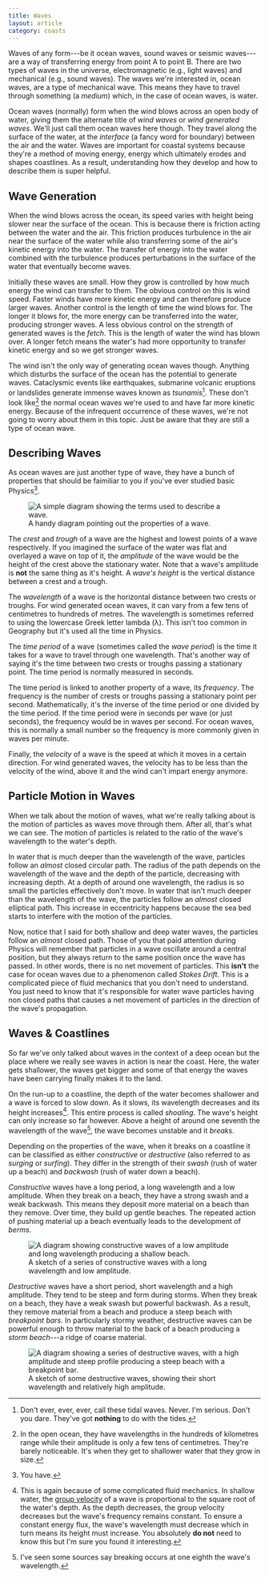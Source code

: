 ```yaml
---
title: Waves
layout: article
category: coasts
---
```


Waves of any form---be it ocean waves, sound waves or seismic
waves---are a way of transferring energy from point A to point
B. There are two types of waves in the universe, electromagnetic
(e.g., light waves) and mechanical (e.g., sound waves). The waves
we're interested in, ocean waves, are a type of mechanical wave. This
means they have to travel through something (a _medium_) which, in the
case of ocean waves, is water.

Ocean waves (normally) form when the wind blows across an open body of
water, giving them the alternate title of _wind waves_ or _wind
generated waves_. We'll just call them ocean waves here though. They
travel along the surface of the water, at the _interface_ (a fancy
word for boundary) between the air and the water. Waves are important
for coastal systems because they're a method of moving energy, energy
which ultimately erodes and shapes coastlines. As a result,
understanding how they develop and how to describe them is super
helpful.

## Wave Generation

When the wind blows across the ocean, its speed varies with height
being slower near the surface of the ocean. This is because there is
friction acting between the water and the air. This friction produces
turbulence in the air near the surface of the water while also
transferring some of the air's kinetic energy into the water. The
transfer of energy into the water combined with the turbulence
produces perturbations in the surface of the water that eventually
become waves.

Initially these waves are small. How they grow is controlled by how
much energy the wind can transfer to them. The obvious control on this
is wind speed. Faster winds have more kinetic energy and can therefore
produce larger waves. Another control is the length of time the wind
blows for. The longer it blows for, the more energy can be transferred
into the water, producing stronger waves. A less obvious control on
the strength of generated waves is the _fetch_. This is the length of
water the wind has blown over. A longer fetch means the water's had
more opportunity to transfer kinetic energy and so we get stronger
waves.

The wind isn't the only way of generating ocean waves though. Anything
which disturbs the surface of the ocean has the potential to generate
waves. Cataclysmic events like earthquakes, submarine volcanic
eruptions or landslides generate immense waves known as
_tsunamis_[^1]. These don't look like[^2] the normal ocean waves we're
used to and have far more kinetic energy. Because of the infrequent
occurrence of these waves, we're not going to worry about them in this
topic. Just be aware that they are still a type of ocean wave.

## Describing Waves

As ocean waves are just another type of wave, they have a bunch of
properties that should be faimiliar to you if you've ever studied
basic Physics[^3].

<figure class="float-right-fig">
    <img src="{{ site.baseurl }}/images/coasts/02-waves/wave-diagram.svg" alt="A simple diagram showing the terms used to describe a wave.">
<figcaption>
    A handy diagram pointing out the properties of a wave.
</figcaption>
</figure>

The _crest_ and _trough_ of a wave are the highest and lowest points
of a wave respectively. If you imagined the surface of the water was
flat and overlayed a wave on top of it, the _amplitude_ of the wave
would be the height of the crest above the stationary water. Note that
a wave's amplitude is **not** the same thing as it's height. A _wave's
height_ is the vertical distance between a crest and a trough.

The _wavelength_ of a wave is the horizontal distance between two
crests or troughs. For wind generated ocean waves, it can vary from a
few tens of centimetres to hundreds of metres. The wavelength is
sometimes referred to using the lowercase Greek letter lambda
(&lambda;). This isn't too common in Geography but it's used all the
time in Physics.

The _time period_ of a wave (sometimes called the _wave period_) is
the time it takes for a wave to travel through one wavelength. That's
another way of saying it's the time between two crests or troughs
passing a stationary point. The time period is normally measured in
seconds.

The time period is linked to another property of a wave, its
_frequency_. The frequency is the number of crests or troughs passing
a stationary point per second. Mathematically, it's the inverse of the
time period or one divided by the time period. If the time period were
in seconds per wave (or just seconds), the frequency would be in waves
per second. For ocean waves, this is normally a small number so the
frequency is more commonly given in waves per minute.

Finally, the _velocity_ of a wave is the speed at which it moves in a
certain direction. For wind generated waves, the velocity has to be
less than the velocity of the wind, above it and the wind can't impart
energy anymore.

## Particle Motion in Waves

When we talk about the motion of waves, what we're really talking
about is the motion of particles as waves move through them. After
all, that's what we can see. The motion of particles is related to the
ratio of the wave's wavelength to the water's depth.

In water that is much deeper than the wavelength of the wave,
particles follow an _almost_ closed circular path. The radius of the
path depends on the wavelength of the wave and the depth of the
particle, decreasing with increasing depth. At a depth of around one
wavelength, the radius is so small the particles effectively don't
move. In water that isn't much deeper than the wavelength of the wave,
the particles follow an _almost_ closed elliptical path. This increase
in eccentricity happens because the sea bed starts to interfere with
the motion of the particles.

Now, notice that I said for both shallow and deep water waves, the
particles follow an _almost_ closed path. Those of you that paid
attention during Physics will remember that particles in a wave
oscillate around a central position, but they always return to the
same position once the wave has passed. In other words, there is no
net movement of particles. This **isn't** the case for ocean waves due
to a phenomenon called _Stokes Drift_. This is a complicated piece of
fluid mechanics that you don't need to understand. You just need to
know that it's responsible for water wave particles having non closed
paths that causes a net movement of particles in the direction of the
wave's propagation.

## Waves & Coastlines

So far we've only talked about waves in the context of a deep ocean
but the place where we really see waves in action is near the
coast. Here, the water gets shallower, the waves get bigger and some
of that energy the waves have been carrying finally makes it to the
land.

On the run-up to a coastline, the depth of the water becomes shallower
and a wave is forced to slow down. As it slows, its wavelength
decreases and its height increases[^wave-shoaling]. This entire
process is called _shoaling_. The wave's height can only increase so
far however. Above a height of around one seventh the wavelength of
the wave[^wave-breaking-factor], the wave becomes unstable and it
_breaks_.

Depending on the properties of the wave, when it breaks on a coastline
it can be classified as either _constructive_ or _destructive_ (also
referred to as _surging_ or _surfing_). They differ in the strength of
their _swash_ (rush of water up a beach) and _backwash_ (rush of water
down a beach).

_Constructive_ waves have a long period, a long wavelength and a low
amplitude. When they break on a beach, they have a strong swash and a
weak backwash. This means they deposit more material on a beach than
they remove. Over time, they build up gentle beaches. The repeated
action of pushing material up a beach eventually leads to the
development of _berms_.

<figure>
    <img src="{{ site.baseurl }}/images/coasts/02-waves/constructive-wave-diagram.svg" alt="A diagram showing constructive waves of a low amplitude and long wavelength producing a shallow beach.">
    <figcaption>
        A sketch of a series of constructive waves with a long
        wavelength and low amplitude.
    </figcaption>
</figure>

_Destructive_ waves have a short period, short wavelength and a high
amplitude. They tend to be steep and form during storms. When they
break on a beach, they have a weak swash but powerful backwash. As a
result, they remove material from a beach and produce a steep beach
with _breakpoint bars_. In particularly stormy weather, destructive
waves can be powerful enough to throw material to the back of a beach
producing a _storm beach_---a ridge of coarse material.

<figure>
    <img src="{{ site.baseurl }}/images/coasts/02-waves/destructive-wave-diagram.svg" alt="A diagram showing a series of destructive waves, with a high amplitude and steep profile producing a steep beach with a breakpoint bar.">
    <figcaption>
        A sketch of some destructive waves, showing their short
        wavelength and relatively high amplitude.
    </figcaption>
</figure>

[^1]: Don't ever, ever, ever, call these tidal waves. Never. I'm serious. Don't you dare. They've got **nothing** to do with the tides.

[^2]: In the open ocean, they have wavelengths in the hundreds of kilometres range while their amplitude is only a few tens of centimetres. They're barely noticeable. It's when they get to shallower water that they grow in size. 

[^3]: You have.

[^wave-shoaling]: This is again because of some complicated fluid mechanics. In shallow water, the [group velocity](https://en.wikipedia.org/wiki/Group_velocity) of a wave is proportional to the square root of the water's depth. As the depth decreases, the group velocity decreases but the wave's frequency remains constant. To ensure a constant energy flux, the wave's wavelength must decrease which in turn means its height must increase. You absolutely **do not** need to know this but I'm sure you found it interesting. 

[^wave-breaking-factor]: I've seen some sources say breaking occurs at one eighth the wave's wavelength. 
